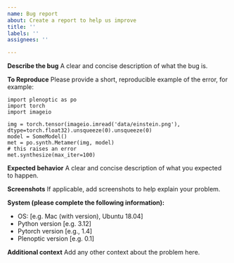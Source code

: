 ```yaml
---
name: Bug report
about: Create a report to help us improve
title: ''
labels: ''
assignees: ''

---
```


**Describe the bug**
A clear and concise description of what the bug is.

**To Reproduce**
Please provide a short, reproducible example of the error, for example:
```
import plenoptic as po
import torch
import imageio

img = torch.tensor(imageio.imread('data/einstein.png'), dtype=torch.float32).unsqueeze(0).unsqueeze(0)
model = SomeModel()
met = po.synth.Metamer(img, model)
# this raises an error
met.synthesize(max_iter=100)
```

**Expected behavior**
A clear and concise description of what you expected to happen.

**Screenshots**
If applicable, add screenshots to help explain your problem.

**System (please complete the following information):**
 - OS: [e.g. Mac (with version), Ubuntu 18.04]
 - Python version [e.g. 3.12]
 - Pytorch version [e.g., 1.4]
 - Plenoptic version [e.g. 0.1]

**Additional context**
Add any other context about the problem here.
